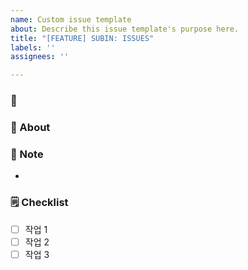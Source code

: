 ```yaml
---
name: Custom issue template
about: Describe this issue template's purpose here.
title: "[FEATURE] SUBIN: ISSUES"
labels: ''
assignees: ''

---
```


### 📅
### 📢 About

### 🔖 Note

- 

### 🗒️ Checklist

- [ ] 작업 1
- [ ] 작업 2
- [ ] 작업 3

